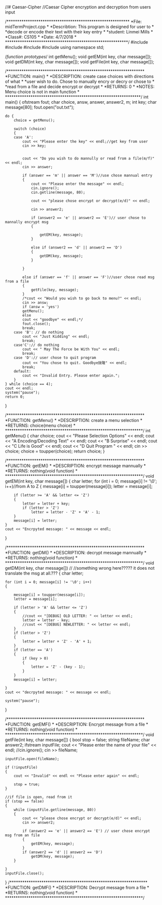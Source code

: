 //# Caesar-Cipher
//Caesar Cipher encryption and decryption from users input

 /**********************************************************
*File: midTermProject.cpp                                 *
*Describtion: This program is designed for user to        *
*decode or encode their text with their key entry         *
*student: Linmei Mills				                      *
*Class#: CS105						                      *
*Date: 4/7/2018										      *
**********************************************************/
#include<iostream>
#include<string>
#include<fstream>
#include<cmath>
using namespace std;

/*function prototypes*/
int getMenu();
void getEM(int key, char message[]);
void getDM(int key, char message[]);
void getFile(int key, char message[]);




/*****************************************************************
*FUNCTION:  main()                                               *
*DESCRIPTION:  create case choices with directions of what       *
*user wish to do. Chose to manually encry or decry or chose to   *
*read from a file and decide encrypt or decrypt                  *
*RETURNS: 0														 *
*NOTES: Menu choice is not in main function                      *
****************************************************************/
int main()
{
	ofstream fout;
	char  choice, answ, answer, answer2, m;
	int key;
	char message[80];
	fout.open("out.txt");


	do {
		choice = getMenu();

		switch (choice)
		{
		case 'A':
			cout << "Please enter the key" << endl;//get key from user
			cin >> key;


			cout << "Do you wish to do mannully or read from a file(m/f)" << endl;
			cin >> answer;

			if (answer == 'm' || answer == 'M')//use chose mannual entry
			{
				cout << "Please enter the message" << endl;
				cin.ignore();
				cin.getline(message, 80);

				cout << "please chose encrypt or decrypt(e/d)" << endl;

				cin >> answer2;

				if (answer2 == 'e' || answer2 == 'E')// user chose to mannally encrypt msg
				{

					getEM(key, message);
				}

				else if (answer2 == 'd' || answer2 == 'D')
				{
					getDM(key, message);
				}

			}

			else if (answer == 'f' || answer == 'F')//user chose read msg from a file
			{
				getFile(key, message);
			}
			/*cout << "Would you wish to go back to menu?" << endl;
			cin >> answ;
			if (answ = 'yes')
			getMenu();
			else
			cout << "goodbye" << endl;*/
			fout.close();
			break;
		case 'B': // do nothing
			cout << "Just Kidding" << endl;
			break;
		case'C':// do nothing
			cout << " May The Force be With You" << endl;
			break;
		case 'D':// user chose to quit program
			cout << "You chose to quit. Goodbye拢隆" << endl;
			break;
		default:
			cout << "Invalid Entry. Please enter again.";
		}
	} while (choice == 4);
	cout << endl;
	system("pause");
	return 0;
}


/*****************************************************************
*FUNCTION:  getMenu()                                            *
*DESCRIPTION:  create a menu selection                           *
*RETURNS: choice(menu choice)									 *
*****************************************************************/
int getMenu()
{
	char choice;
	cout << "Please Selection Options" << endl;
	cout << "A  Encoding/Decoding Text" << endl;
	cout << "B  Surprise" << endl;
	cout << "C  Life is Good" << endl;
	cout << "D  Quit Program " << endl;
	cin >> choice;
	choice = toupper(choice);
	return choice;
}

/*****************************************************************
*FUNCTION:  getEM()                                              *
*DESCRIPTION:  encrypt message mannually                         *
*RETURNS: nothing(void function)			    				 *
*****************************************************************/
void getEM(int key, char message[])
{
	char letter;
	for (int i = 0; message[i] != '\0'; i++)//from A to Z
	{
		message[i] = toupper(message[i]);
		letter = message[i];

		if (letter >= 'A' && letter <= 'Z')
		{
			letter = letter + key;
			if (letter > 'Z')
				letter = letter - 'Z' + 'A' - 1;
		}
		message[i] = letter;
	}
	cout << "Encrpyted message: " << message << endl;
}


/*****************************************************************
*FUNCTION:  getDM()                                              *
*DESCRIPTION:  decrypt message mannually                         *
*RETURNS: nothing(void function)			    				 *
*****************************************************************/
void getDM(int key, char message[])   // //something wrong here????? it does not translate the msg at all.???
{
	char letter;

	for (int i = 0; message[i] != '\0'; i++)
	{
		
		message[i] = toupper(message[i]);
		letter = message[i];

		if (letter > 'A' && letter <= 'Z')
		{
			//cout << "[DEBUG] OLD LETTER: " << letter << endl;
			letter = letter - key;
			//cout << "[DEBUG] NEWLETTER: " << letter << endl;
		}
		if (letter > 'Z')
		{
			letter = letter + 'Z' - 'A' + 1;
		}
		if (letter == 'A')
		{
			if (key > 0)
			{
				letter = 'Z' - (key - 1);
			}
		}
		message[i] = letter;

	}
	cout << "decrpyted message: " << message << endl;
	
	system("pause");
}

/*****************************************************************
*FUNCTION:  getEMF()                                             *
*DESCRIPTION:  Encrypt message from a file                       *
*RETURNS: nothing(void function)			    				 *
*****************************************************************/
void getFile(int key, char message[])
{
	bool stop = false;
	string fileName;
	char answer2;
	ifstream inputFile;
	cout << "Please enter the name of your file" << endl;
	//cin.ignore();
	cin >> fileName;

	inputFile.open(fileName);

	if (!inputFile)
	{
		cout << "Invalid" << endl << "Please enter again" << endl;

		stop = true;
	}

	//if file is open, read from it
	if (stop == false)
	{
		while (inputFile.getline(message, 80))
		{
			cout << "please chose encrypt or decrypt(e/d)" << endl;
			cin >> answer2;

			if (answer2 == 'e' || answer2 == 'E') // user chose encrypt msg from an file
			{
				getEM(key, message);
			}
			if (answer2 == 'd' || answer2 == 'D')
				getDM(key, message);
		}

	}
	inputFile.close();
	
}
/*****************************************************************
*FUNCTION:  getDMF()                                             *
*DESCRIPTION:  Decrypt message from a file                       *
*RETURNS: nothing(void function)			    				 *
*****************************************************************/
